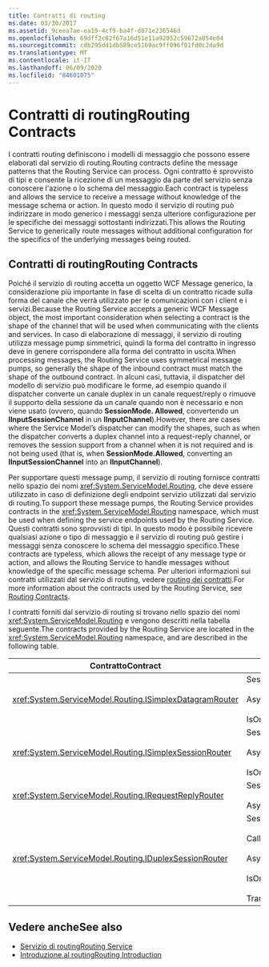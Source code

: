 ```yaml
---
title: Contratti di routing
ms.date: 03/30/2017
ms.assetid: 9ceea7ae-ea19-4cf9-ba4f-d071e236546d
ms.openlocfilehash: 69dff2c82f67a16d51e11a92052c59672a054e04
ms.sourcegitcommit: cdb295dd1db589ce5169ac9ff096f01fd0c2da9d
ms.translationtype: MT
ms.contentlocale: it-IT
ms.lasthandoff: 06/09/2020
ms.locfileid: "84601075"
---
```

# <a name="routing-contracts"></a><span data-ttu-id="180c3-102">Contratti di routing</span><span class="sxs-lookup"><span data-stu-id="180c3-102">Routing Contracts</span></span>
<span data-ttu-id="180c3-103">I contratti routing definiscono i modelli di messaggio che possono essere elaborati dal servizio di routing.</span><span class="sxs-lookup"><span data-stu-id="180c3-103">Routing contracts define the message patterns that the Routing Service can process.</span></span>  <span data-ttu-id="180c3-104">Ogni contratto è sprovvisto di tipi e consente la ricezione di un messaggio da parte del servizio senza conoscere l'azione o lo schema del messaggio.</span><span class="sxs-lookup"><span data-stu-id="180c3-104">Each contract is typeless and allows the service to receive a message without knowledge of the message schema or action.</span></span> <span data-ttu-id="180c3-105">In questo modo il servizio di routing può indirizzare in modo generico i messaggi senza ulteriore configurazione per le specifiche dei messaggi sottostanti indirizzati.</span><span class="sxs-lookup"><span data-stu-id="180c3-105">This allows the Routing Service to generically route messages without additional configuration for the specifics of the underlying messages being routed.</span></span>  
  
## <a name="routing-contracts"></a><span data-ttu-id="180c3-106">Contratti di routing</span><span class="sxs-lookup"><span data-stu-id="180c3-106">Routing Contracts</span></span>  
 <span data-ttu-id="180c3-107">Poiché il servizio di routing accetta un oggetto WCF Message generico, la considerazione più importante in fase di scelta di un contratto ricade sulla forma del canale che verrà utilizzato per le comunicazioni con i client e i servizi.</span><span class="sxs-lookup"><span data-stu-id="180c3-107">Because the Routing Service accepts a generic WCF Message object, the most important consideration when selecting a contract is the shape of the channel that will be used when communicating with the clients and services.</span></span> <span data-ttu-id="180c3-108">In caso di elaborazione di messaggi, il servizio di routing utilizza message pump simmetrici, quindi la forma del contratto in ingresso deve in genere corrispondere alla forma del contratto in uscita.</span><span class="sxs-lookup"><span data-stu-id="180c3-108">When processing messages, the Routing Service uses symmetrical message pumps, so generally the shape of the inbound contract must match the shape of the outbound contract.</span></span> <span data-ttu-id="180c3-109">In alcuni casi, tuttavia, il dispatcher del modello di servizio può modificare le forme, ad esempio quando il dispatcher converte un canale duplex in un canale request/reply o rimuove il supporto della sessione da un canale quando non è necessario e non viene usato (ovvero, quando **SessionMode. Allowed**, convertendo un **IInputSessionChannel** in un **IInputChannel**).</span><span class="sxs-lookup"><span data-stu-id="180c3-109">However, there are cases where the Service Model’s dispatcher can modify the shapes, such as when the dispatcher converts a duplex channel into a request-reply channel, or removes the session support from a channel when it is not required and is not being used (that is, when **SessionMode.Allowed**, converting an **IInputSessionChannel** into an **IInputChannel**).</span></span>  
  
 <span data-ttu-id="180c3-110">Per supportare questi message pump, il servizio di routing fornisce contratti nello spazio dei nomi <xref:System.ServiceModel.Routing>, che deve essere utilizzato in caso di definizione degli endpoint servizio utilizzati dal servizio di routing.</span><span class="sxs-lookup"><span data-stu-id="180c3-110">To support these message pumps, the Routing Service provides contracts in the <xref:System.ServiceModel.Routing> namespace, which must be used when defining the service endpoints used by the Routing Service.</span></span> <span data-ttu-id="180c3-111">Questi contratti sono sprovvisti di tipi. In questo modo è possibile ricevere qualsiasi azione o tipo di messaggio e il servizio di routing può gestire i messaggi senza conoscere lo schema del messaggio specifico.</span><span class="sxs-lookup"><span data-stu-id="180c3-111">These contracts are typeless, which allows the receipt of any message type or action, and allows the Routing Service to handle messages without knowledge of the specific message schema.</span></span> <span data-ttu-id="180c3-112">Per ulteriori informazioni sui contratti utilizzati dal servizio di routing, vedere [routing dei contratti](routing-contracts.md).</span><span class="sxs-lookup"><span data-stu-id="180c3-112">For more information about the contracts used by the Routing Service, see [Routing Contracts](routing-contracts.md).</span></span>  
  
 <span data-ttu-id="180c3-113">I contratti forniti dal servizio di routing si trovano nello spazio dei nomi <xref:System.ServiceModel.Routing> e vengono descritti nella tabella seguente.</span><span class="sxs-lookup"><span data-stu-id="180c3-113">The contracts provided by the Routing Service are located in the <xref:System.ServiceModel.Routing> namespace, and are described in the following table.</span></span>  
  
|<span data-ttu-id="180c3-114">Contratto</span><span class="sxs-lookup"><span data-stu-id="180c3-114">Contract</span></span>|<span data-ttu-id="180c3-115">Forma</span><span class="sxs-lookup"><span data-stu-id="180c3-115">Shape</span></span>|<span data-ttu-id="180c3-116">Forma del canale</span><span class="sxs-lookup"><span data-stu-id="180c3-116">Channel Shape</span></span>|  
|--------------|-----------|-------------------|  
|<xref:System.ServiceModel.Routing.ISimplexDatagramRouter>|<span data-ttu-id="180c3-117">SessionMode = SessionMode.Allowed</span><span class="sxs-lookup"><span data-stu-id="180c3-117">SessionMode = SessionMode.Allowed</span></span><br /><br /> <span data-ttu-id="180c3-118">AsyncPattern = true</span><span class="sxs-lookup"><span data-stu-id="180c3-118">AsyncPattern = true</span></span><br /><br /> <span data-ttu-id="180c3-119">IsOneWay = true</span><span class="sxs-lookup"><span data-stu-id="180c3-119">IsOneWay = true</span></span>|<span data-ttu-id="180c3-120">IInputChannel-> IOutputChannel</span><span class="sxs-lookup"><span data-stu-id="180c3-120">IInputChannel -> IOutputChannel</span></span>|  
|<xref:System.ServiceModel.Routing.ISimplexSessionRouter>|<span data-ttu-id="180c3-121">SessionMode = SessionMode.Required</span><span class="sxs-lookup"><span data-stu-id="180c3-121">SessionMode = SessionMode.Required</span></span><br /><br /> <span data-ttu-id="180c3-122">AsyncPattern = true</span><span class="sxs-lookup"><span data-stu-id="180c3-122">AsyncPattern = true</span></span><br /><br /> <span data-ttu-id="180c3-123">IsOneWay = true</span><span class="sxs-lookup"><span data-stu-id="180c3-123">IsOneWay = true</span></span>|<span data-ttu-id="180c3-124">IInputSessionChannel-> IOutputSessionChannel</span><span class="sxs-lookup"><span data-stu-id="180c3-124">IInputSessionChannel -> IOutputSessionChannel</span></span>|  
|<xref:System.ServiceModel.Routing.IRequestReplyRouter>|<span data-ttu-id="180c3-125">SessionMode = SessionMode.Allowed</span><span class="sxs-lookup"><span data-stu-id="180c3-125">SessionMode = SessionMode.Allowed</span></span><br /><br /> <span data-ttu-id="180c3-126">AsyncPattern = true</span><span class="sxs-lookup"><span data-stu-id="180c3-126">AsyncPattern = true</span></span>|<span data-ttu-id="180c3-127">IReplyChannel-> IRequestChannel</span><span class="sxs-lookup"><span data-stu-id="180c3-127">IReplyChannel -> IRequestChannel</span></span>|  
|<xref:System.ServiceModel.Routing.IDuplexSessionRouter>|<span data-ttu-id="180c3-128">SessionMode=SessionMode.Required</span><span class="sxs-lookup"><span data-stu-id="180c3-128">SessionMode=SessionMode.Required</span></span><br /><br /> <span data-ttu-id="180c3-129">CallbackContract=typeof(ISimplexSession)</span><span class="sxs-lookup"><span data-stu-id="180c3-129">CallbackContract=typeof(ISimplexSession)</span></span><br /><br /> <span data-ttu-id="180c3-130">AsyncPattern = true</span><span class="sxs-lookup"><span data-stu-id="180c3-130">AsyncPattern = true</span></span><br /><br /> <span data-ttu-id="180c3-131">IsOneWay = true</span><span class="sxs-lookup"><span data-stu-id="180c3-131">IsOneWay = true</span></span><br /><br /> <span data-ttu-id="180c3-132">TransactionFlow(TransactionFlowOption.Allowed)</span><span class="sxs-lookup"><span data-stu-id="180c3-132">TransactionFlow(TransactionFlowOption.Allowed)</span></span>|<span data-ttu-id="180c3-133">IDuplexSessionChannel-> IDuplexSessionChannel</span><span class="sxs-lookup"><span data-stu-id="180c3-133">IDuplexSessionChannel -> IDuplexSessionChannel</span></span>|  
  
## <a name="see-also"></a><span data-ttu-id="180c3-134">Vedere anche</span><span class="sxs-lookup"><span data-stu-id="180c3-134">See also</span></span>

- [<span data-ttu-id="180c3-135">Servizio di routing</span><span class="sxs-lookup"><span data-stu-id="180c3-135">Routing Service</span></span>](routing-service.md)
- [<span data-ttu-id="180c3-136">Introduzione al routing</span><span class="sxs-lookup"><span data-stu-id="180c3-136">Routing Introduction</span></span>](routing-introduction.md)
